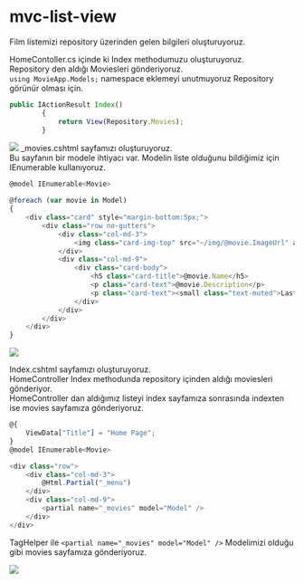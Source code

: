 # mvc-list-view
Film listemizi repository üzerinden gelen bilgileri oluşturuyoruz.<br>

HomeContoller.cs içinde ki Index methodumuzu oluşturuyoruz.<br>
Repository den aldığı Moviesleri gönderiyoruz.<br>
`using MovieApp.Models;` namespace eklemeyi unutmuyoruz Repository görünür olması için.
```javascript
public IActionResult Index()
        {
            return View(Repository.Movies);
        }
```
![](https://i.resim.host/ZSmM0I.png)
_movies.cshtml sayfamızı oluşturuyoruz.<br>
Bu sayfanın bir modele ihtiyacı var. Modelin liste olduğunu bildiğimiz için IEnumerable kullanıyoruz.
```javascript
@model IEnumerable<Movie>

@foreach (var movie in Model)
{
    <div class="card" style="margin-bottom:5px;">
        <div class="row no-gutters">
            <div class="col-md-3">
                <img class="card-img-top" src="~/img/@movie.ImageUrl" alt="@movie.Description">
            </div>
            <div class="col-md-9">
                <div class="card-body">
                    <h5 class="card-title">@movie.Name</h5>
                    <p class="card-text">@movie.Description</p>
                    <p class="card-text"><small class="text-muted">Last updated 3 mins ago</small></p>
                </div>
            </div>
        </div>
    </div>
}
```
![](https://i.resim.host/97ymVq.png)

Index.cshtml sayfamızı oluşturuyoruz.<br>
HomeController Index methodunda  repository içinden aldığı moviesleri gönderiyor.<br>
HomeController dan aldığımız listeyi index sayfamıza sonrasında indexten ise movies sayfamıza gönderiyoruz.

```javascript
@{
    ViewData["Title"] = "Home Page";
}
@model IEnumerable<Movie>

<div class="row">
    <div class="col-md-3">
        @Html.Partial("_menu")
    </div>
    <div class="col-md-9">
        <partial name="_movies" model="Model" />
    </div>
</div>

```

TagHelper ile ` <partial name="_movies" model="Model" /> ` Modelimizi olduğu gibi movies sayfamıza gönderiyoruz.

![](https://i.resim.host/aBEekw.png)
